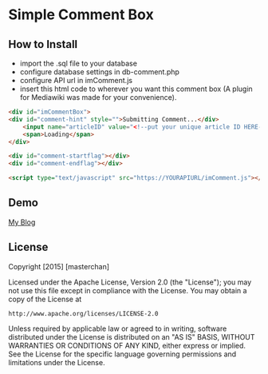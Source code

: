 # Simple Comment Box

## How to Install

- import the .sql file to your database
- configure database settings in db-comment.php
- configure API url in imComment.js
- insert this html code to wherever you want this comment box (A plugin for Mediawiki was made for your convenience).

``` html
<div id="imCommentBox">
<div id="comment-hint" style="">Submitting Comment...</div>
	<input name="articleID" value="<!--put your unique article ID HERE-->" type="hidden" id="imArticleID" />
	<span>Loading</span>
</div>

<div id="comment-startflag"></div>
<div id="comment-endflag"></div>

<script type="text/javascript" src="https://YOURAPIURL/imComment.js"></script>
```



## Demo

[My Blog](https://note.masterchan.me)




## License

Copyright [2015] [masterchan]

Licensed under the Apache License, Version 2.0 (the "License");
you may not use this file except in compliance with the License.
You may obtain a copy of the License at

    http://www.apache.org/licenses/LICENSE-2.0

Unless required by applicable law or agreed to in writing, software
distributed under the License is distributed on an "AS IS" BASIS,
WITHOUT WARRANTIES OR CONDITIONS OF ANY KIND, either express or implied.
See the License for the specific language governing permissions and
limitations under the License.
